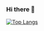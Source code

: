 ### Hi there 👋


[![Top Langs](https://github-readme-stats.vercel.app/api/top-langs/?username=samismail2010&layout=donut&theme=nord&show_icons=true)](https://github.com/samsimail2010/github-readme-stats)
